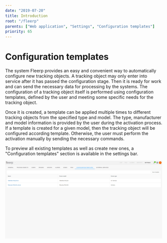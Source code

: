 ```yaml
---
date: "2019-07-20"
title: Introduction
root: "/fleerp"
parents: ["Web application", "Settings", "Configuration templates"]
priority: 65
---
```


# Configuration templates

The system Fleerp provides an easy and convenient way to automatically configure new tracking objects.
A tracking object may only enter into service after it has passed the configuration stage.
Then it is ready for work and can send the necessary data for processing by the systems.
The configuration of a tracking object itself is performed using configuration templates, defined by the user and meeting some specific needs for the tracking object.

Once it is created, a template can be applied multiple times to different tracking objects from the specified type and model.
The type, manufacturer and model information is provided by the user during the activation process.
If a template is created for a given model, then the tracking object will be configured according template.
Otherwise, the user must perform the activation manually by sending the necessary commands.

To preview all existing templates as well as create new ones, a "Configuration templates" section is available in the settings bar.

![ConfigurationTemplates](config-templates-en.png)
